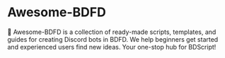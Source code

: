 # Awesome-BDFD
🚀 Awesome-BDFD is a collection of ready-made scripts, templates, and guides for creating Discord bots in BDFD. We help beginners get started and experienced users find new ideas. Your one-stop hub for BDScript!
